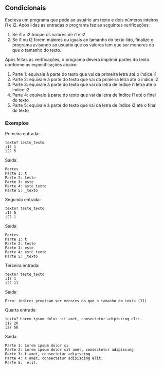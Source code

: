 ## Condicionais

<p style="font-style: justify">
Escreva um programa que pede ao usuário um texto e dois números inteiros i1 e i2. Após lidas as entradas o programa faz as seguintes verificações:
</p>

1. Se i1 > i2 troque os valores de i1 e i2
2. Se i1 ou i2 forem maiores ou iguais ao tamanho do texto lido, finalize o programa avisando ao usuário que os valores tem que ser menores do que o tamanho do texto.

<p style="font-style: justify">
Após feitas as verificações, o programa deverá imprimir partes do texto conforme as especificações abaixo:
</p>

1. Parte 1: equivale à parte do texto que vai da primeira letra até o índice i1
2. Parte 2: equivale à parte do texto que vai da primeira letra até o índice i2
3. Parte 3: equivale à parte do texto que vai da letra de índice i1 letra até o índice i2
4. Parte 4: equivale à parte do texto que vai da letra de índice i1 até o final do texto
5. Parte 5: equivale à parte do texto que vai da letra de índice i2 até o final do texto

### Exemplos

Primeira entrada:

```
texto? teste_texto
i1? 1
i2? 5
```

Saída:

```
Partes
Parte 1: t
Parte 2: teste
Parte 3: este
Parte 4: este_texto
Parte 5: _texto
```

Segunda entrada:

```
texto? teste_texto
i1? 5
i2? 1
```

Saída:

```
Partes
Parte 1: t
Parte 2: teste
Parte 3: este
Parte 4: este_texto
Parte 5: _texto
```

Terceira entrada:

```
texto? teste_texto
i1? 1
i2? 11
```

Saída:

```
Erro! índices precisam ser menores do que o tamanho do texto (11)
```

Quarta entrada:

```
texto? Lorem ipsum dolor sit amet, consectetur adipiscing elit.
i1? 20
i2? 50
```

Saída:

```
Parte 1: Lorem ipsum dolor si
Parte 2: Lorem ipsum dolor sit amet, consectetur adipiscing
Parte 3: t amet, consectetur adipiscing
Parte 4: t amet, consectetur adipiscing elit.
Parte 5:  elit.
```
